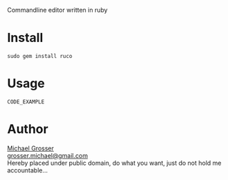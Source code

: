Commandline editor written in ruby

Install
=======
    sudo gem install ruco

Usage
=====
    CODE_EXAMPLE

Author
======
[Michael Grosser](http://grosser.it)  
grosser.michael@gmail.com  
Hereby placed under public domain, do what you want, just do not hold me accountable...
